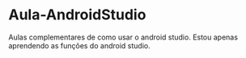 # Aula-AndroidStudio
Aulas complementares de como usar o android studio.
Estou apenas aprendendo as funções do android studio.
